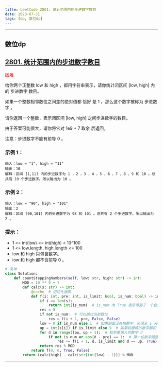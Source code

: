 ```yaml
---
title: LeetCode 2801. 统计范围内的步进数字数目
date: 2023-07-31
tags: [dp, 数位dp]
---
```


---
## 数位dp

## [2801. 统计范围内的步进数字数目](https://leetcode.cn/problems/count-stepping-numbers-in-range/)

<font color=red>困难</font>

给你两个正整数 low 和 high ，都用字符串表示，请你统计闭区间 [low, high] 内的 步进数字 数目。

如果一个整数相邻数位之间差的绝对值都 恰好 是 1 ，那么这个数字被称为 步进数字 。

请你返回一个整数，表示闭区间 [low, high] 之间步进数字的数目。

由于答案可能很大，请你将它对 1e9 + 7 取余 后返回。

注意：步进数字不能有前导 0 。

### 示例 1：
```
输入：low = "1", high = "11"
输出：10
解释：区间 [1,11] 内的步进数字为 1 ，2 ，3 ，4 ，5 ，6 ，7 ，8 ，9 和 10 。总共有 10 个步进数字。所以输出为 10 。
```
### 示例 2：
```
输入：low = "90", high = "101"
输出：2
解释：区间 [90,101] 内的步进数字为 98 和 101 。总共有 2 个步进数字。所以输出为 2 。
```

### 提示：

+ 1 <= int(low) <= int(high) < 10^100
+ 1 <= low.length, high.length <= 100
+ low 和 high 只包含数字。
+ low 和 high 都不含前导 0 。

```python
# 灵神
class Solution:
    def countSteppingNumbers(self, low: str, high: str) -> int:
        MOD = 10 ** 9 + 7
        def calc(s: str) -> int:
            @cache  # 记忆化搜索
            def f(i: int, pre: int, is_limit: bool, is_num: bool) -> int:
                if i == len(s):
                    return int(is_num)  # is_num 为 True 表示得到了一个合法数字
                res = 0
                if not is_num:  # 可以跳过当前数位
                    res = f(i + 1, pre, False, False)
                low = 0 if is_num else 1  # 如果前面没有填数字，必须从 1 开始（因为不能有前导零）
                up = int(s[i]) if is_limit else 9  # 如果前面填的数字都和 n 的一样，那么这一位至多填 s[i]（否则就超过 s 啦）
                for d in range(low, up + 1):  # 枚举要填入的数字 d
                    if not is_num or abs(d - pre) == 1:  # 第一位数字随便填，其余必须相差 1
                        res += f(i + 1, d, is_limit and d == up, True)
                return res % MOD
            return f(0, 0, True, False)
        return (calc(high) - calc(str(int(low) - 1))) % MOD
```
---